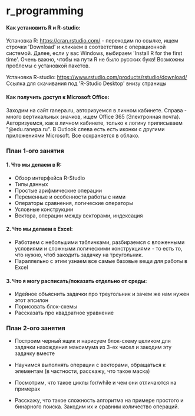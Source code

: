 # r_programming

#### Как установить R и R-studio:

Установка R: https://cran.rstudio.com/ - переходим по ссылке, ищем строчки 'Download' и кликаем в соответствии с операционной системой. Далее, если у вас Windows, выбираем 'Install R for the first time'. Очень важно, чтобы на пути R не было русских букв! Возможны проблемы с установкой пакетов.

Установка R-studio: https://www.rstudio.com/products/rstudio/download/ Ссылка для скачивания под 'R-Studio Desktop' внизу страницы

#### Как получить доступ к Microsoft Office:

Заходим на сайт ranepa.ru, авторизуемся в личном кабинете. Справа - много вертикальных значков, ищем Office 365 (Электронная почта). Авторизуемся, как в личном кабинете, только к логину приписываем "@edu.ranepa.ru". В Outlook слева есть есть иконки с другими приложениями Microsoft. Все сохраняется в облако.

### План 1-ого занятия

#### 1. Что мы делаем в R:
- Обзор интерфейса R-Studio
- Типы данных
- Простые арифмические операции 
- Переменные и особенности работы с ними
- Операторы сравнения, логические операторы
- Условные конструкции
- Вектора, операции между векторами, индексация

#### 2. Что мы делаем в Excel:
- Работаем с небольшими табличками, разбираемся с вложенными условиями и сложными логическими конструкциями - то есть то, что нужно, чтоб закодить задачку на треугольник.
- Параллельно с этим узнаем все самые базовые вещи для работы в Excel 

#### 3. Что я могу расписать/показать отдельно от среды:

- Идейное объяснить задачки про треугольник и зачем же нам нужен этот эпсилон
- Порисовать блок-схемы
- Рассказать про квадратное уравнение

### План 2-ого занятия

- Построим черный ящик и нарисуем блок-схему целиком для задачки нахождения максимума из 3-ех чисел и закодим эту задачку вместе
- Научимся выполнять операции с векторами, обращаться к элементам (в частности, расскажу, что такое маска)
- Посмотрим, что такое циклы for/while и чем они отличаются на примерах 

- Расскажу, что такое сложность алгоритма на примере простого и бинарного поиска. Закодим их и сравним количество операций. 
